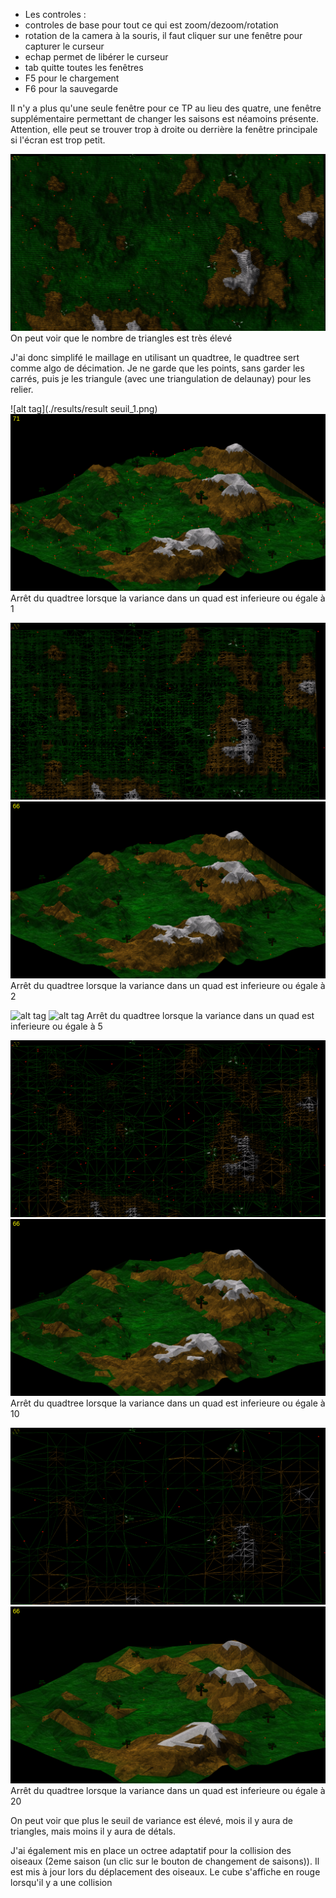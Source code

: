- Les controles :
 - controles de base pour tout ce qui est zoom/dezoom/rotation
 - rotation de la camera à la souris, il faut cliquer sur une fenêtre pour capturer le curseur
 - echap permet de libérer le curseur
 - tab quitte toutes les fenêtres
 - F5 pour le chargement
 - F6 pour la sauvegarde

Il n'y a plus qu'une seule fenêtre pour ce TP au lieu des quatre, une fenêtre supplémentaire permettant de changer les saisons est néamoins présente. Attention, elle peut se trouver trop à droite ou derrière la fenêtre principale si l'écran est trop petit.

![alt tag](./results/result1.png)
On peut voir que le nombre de triangles est très élevé

J'ai donc simplifé le maillage en utilisant un quadtree, le quadtree sert comme algo de décimation. Je ne garde que les points, sans garder les carrés, puis je les triangule (avec une triangulation de delaunay) pour les relier.

![alt tag](./results/result seuil_1.png)
![alt tag](./results/result_1.png)
Arrêt du quadtree lorsque la variance dans un quad est inferieure ou égale à 1

![alt tag](./results/result_seuil_2.png)
![alt tag](./results/result_2.png)
Arrêt du quadtree lorsque la variance dans un quad est inferieure ou égale à 2

![alt tag](./result_seuil_5.png)
![alt tag](./result_5.png)
Arrêt du quadtree lorsque la variance dans un quad est inferieure ou égale à 5

![alt tag](./results/result_seuil_10.png)
![alt tag](./results/result_10.png)
Arrêt du quadtree lorsque la variance dans un quad est inferieure ou égale à 10

![alt tag](./results/result_seuil_20.png)
![alt tag](./results/result_20.png)
Arrêt du quadtree lorsque la variance dans un quad est inferieure ou égale à 20

On peut voir que plus le seuil de variance est élevé, mois il y aura de triangles, mais moins il y aura de détals.

J'ai également mis en place un octree adaptatif pour la collision des oiseaux (2eme saison (un clic sur le bouton de changement de saisons)). Il est mis à jour lors du déplacement des oiseaux. Le cube s'affiche en rouge lorsqu'il y a une collision

